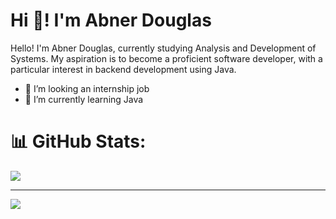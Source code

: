 # Hi 👋! I'm Abner Douglas

Hello! I'm Abner Douglas, currently studying Analysis and Development of Systems. My aspiration is to become a proficient software developer, with a particular interest in backend development using Java. 
- 🤝 I’m looking an internship job
- 🌱 I’m currently learning Java

# 📊 GitHub Stats:
![](https://github-readme-stats.vercel.app/api/top-langs/?username=abnerdouglas&theme=dark&hide_border=false&include_all_commits=true&count_private=true&layout=compact)

---
[![](https://visitcount.itsvg.in/api?id=abnerdouglas&icon=0&color=1)](https://visitcount.itsvg.in)

<!-- Proudly created with GPRM ( https://gprm.itsvg.in ) -->
